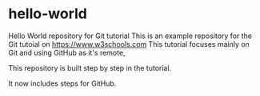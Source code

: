 # hello-world
Hello World repository for Git tutorial
This is an example repository for the Git tutoial on https://www.w3schools.com
This tutorial focuses mainly on Git and using GitHub as it's remote,

This repository is built step by step in the tutorial.

It now includes steps for GitHub.
